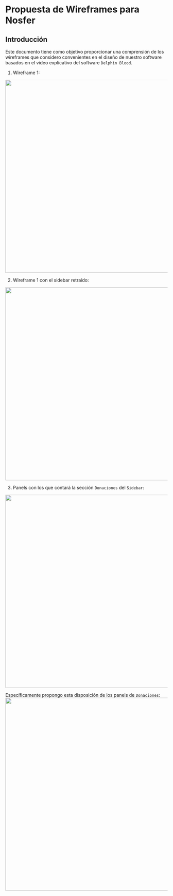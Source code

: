 # Propuesta de Wireframes para Nosfer

## Introducción

Este documento tiene como objetivo proporcionar una comprensión de los wireframes que considero convenientes en el diseño de nuestro software basados en el video explicativo del software `Delphin Blood`.

1. Wireframe 1:
<img src="https://github.com/nosfer-fisi/nosfer/assets/125885880/fe805bd0-d3ef-4adb-84ef-d36034d839d8.png" width="600">
   
2. Wireframe 1 con el sidebar retraído:
<img src="https://github.com/nosfer-fisi/nosfer/assets/125885880/1c1e9dbf-d9ab-4889-95d3-9b4961dd79d6.png" width="600">

3. Panels con los que contará la sección `Donaciones` del `Sidebar`:
<img src="https://github.com/nosfer-fisi/nosfer/assets/125885880/2e6dda3c-c358-4e3a-b959-8f173ef92f58.png" width="600">


Específicamente propongo esta disposición de los panels de `Donaciones`:
<img src="https://github.com/nosfer-fisi/nosfer/assets/125885880/83761b0b-f2c3-4bdc-84c2-b1e1ef5648e9.png" width="600">
